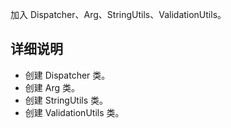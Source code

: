 加入 Dispatcher、Arg、StringUtils、ValidationUtils。

详细说明
----------------

* 创建 Dispatcher 类。
* 创建 Arg 类。
* 创建 StringUtils 类。
* 创建 ValidationUtils 类。
